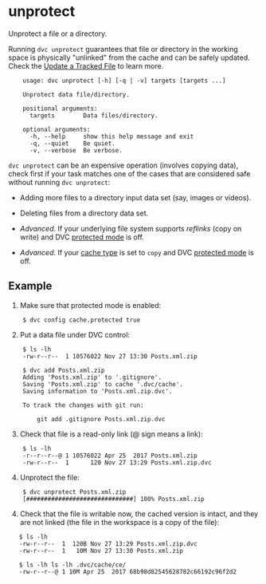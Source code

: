 # unprotect

Unprotect a file or a directory. 

Running `dvc unprotect` guarantees that file or directory in the working space
is physically "unlinked" from the cache and can be safely updated. Check the
[Update a Tracked File](/doc/user-guide/update-tracked-file) to learn more.

```usage
    usage: dvc unprotect [-h] [-q | -v] targets [targets ...]
    
    Unprotect data file/directory.
    
    positional arguments:
      targets        Data files/directory.
    
    optional arguments:
      -h, --help     show this help message and exit
      -q, --quiet    Be quiet.
      -v, --verbose  Be verbose.
```

`dvc unprotect` can be an expensive operation (involves copying data), check
first if your task matches one of the cases that are considered safe without
running `dvc unprotect`:

* Adding more files to a directory input data set (say, images or videos).

* Deleting files from a directory data set.

* *Advanced*. If your underlying file system supports _reflinks_ (copy on
write) and DVC [protected mode](/doc/commands-reference/config#cache) is off.

* *Advanced*. If your [cache type](/doc/commands-reference/config#cache) is set
to `copy` and DVC [protected mode](/doc/commands-reference/config#cache) is off. 

## Example

1. Make sure that protected mode is enabled:

```dvc
    $ dvc config cache.protected true
```

2. Put a data file under DVC control:

```dvc
    $ ls -lh
    -rw-r--r--  1 10576022 Nov 27 13:30 Posts.xml.zip
    
    $ dvc add Posts.xml.zip
    Adding 'Posts.xml.zip' to '.gitignore'.
    Saving 'Posts.xml.zip' to cache '.dvc/cache'.
    Saving information to 'Posts.xml.zip.dvc'.
    
    To track the changes with git run:
    
    	git add .gitignore Posts.xml.zip.dvc
```

3. Check that file is a read-only link (@ sign means a link): 
    
```dvc    
    $ ls -lh
    -r--r--r--@ 1 10576022 Apr 25  2017 Posts.xml.zip
    -rw-r--r--  1      120 Nov 27 13:29 Posts.xml.zip.dvc
```

4. Unprotect the file:

```dvc
    $ dvc unprotect Posts.xml.zip
    [##############################] 100% Posts.xml.zip
```

4. Check that the file is writable now, the cached version is intact, and they
are not linked (the file in the workspace is a copy of the file):

```dvc
   $ ls -lh
   -rw-r--r--  1  120B Nov 27 13:29 Posts.xml.zip.dvc
   -rw-r--r--  1   10M Nov 27 13:30 Posts.xml.zip
   
   $ ls -lh ls -lh .dvc/cache/ce/
   -rw-r--r--@ 1 10M Apr 25  2017 68b98d82545628782c66192c96f2d2
``` 
